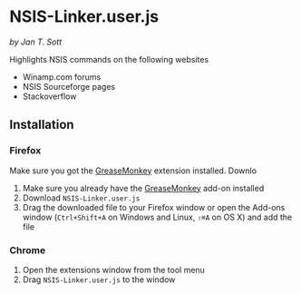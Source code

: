 # NSIS-Linker.user.js
*by Jan T. Sott*

Highlights NSIS commands on the following websites

* Winamp.com forums
* NSIS Sourceforge pages
* Stackoverflow

## Installation

### Firefox

Make sure you got the [GreaseMonkey](https://addons.mozilla.org/en-US/firefox/addon/greasemonkey/) extension installed. Downlo

1. Make sure you already have the [GreaseMonkey](https://addons.mozilla.org/en-US/firefox/addon/greasemonkey/) add-on installed
2. Download `NSIS-Linker.user.js`
3. Drag the downloaded file to your Firefox window or open the Add-ons window (`Ctrl+Shift+A` on Windows and Linux, `⇧⌘A` on OS X) and add the file

### Chrome

1. Open the extensions window from the tool menu
2. Drag `NSIS-Linker.user.js` to the window